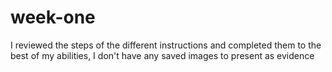 # week-one
I reviewed the steps of the different instructions and completed them to the best of my abilities, I don't have any saved images to present as evidence 
